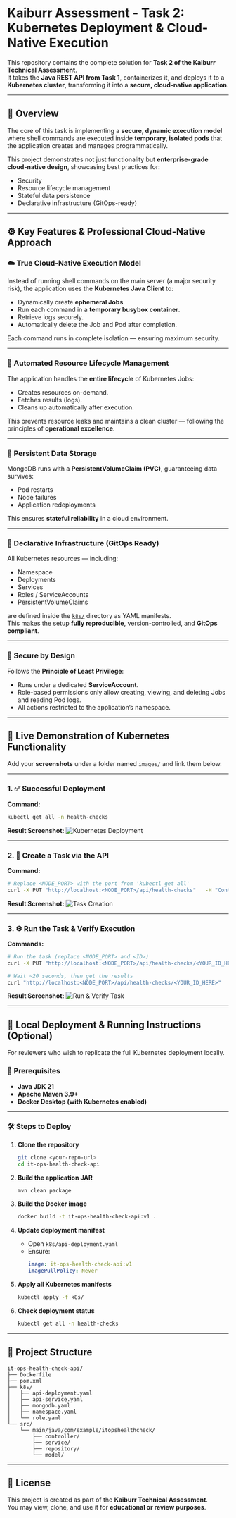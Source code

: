 # Kaiburr Assessment - Task 2: Kubernetes Deployment & Cloud-Native Execution

This repository contains the complete solution for **Task 2 of the Kaiburr Technical Assessment**.  
It takes the **Java REST API from Task 1**, containerizes it, and deploys it to a **Kubernetes cluster**, transforming it into a **secure, cloud-native application**.

---

## 🚀 Overview

The core of this task is implementing a **secure, dynamic execution model** where shell commands are executed inside **temporary, isolated pods** that the application creates and manages programmatically.

This project demonstrates not just functionality but **enterprise-grade cloud-native design**, showcasing best practices for:
- Security
- Resource lifecycle management
- Stateful data persistence
- Declarative infrastructure (GitOps-ready)

---

## ⚙️ Key Features & Professional Cloud-Native Approach

### ☁️ True Cloud-Native Execution Model
Instead of running shell commands on the main server (a major security risk), the application uses the **Kubernetes Java Client** to:
- Dynamically create **ephemeral Jobs**.
- Run each command in a **temporary busybox container**.
- Retrieve logs securely.
- Automatically delete the Job and Pod after completion.

Each command runs in complete isolation — ensuring maximum security.

---

### 🧠 Automated Resource Lifecycle Management
The application handles the **entire lifecycle** of Kubernetes Jobs:
- Creates resources on-demand.
- Fetches results (logs).
- Cleans up automatically after execution.
  
This prevents resource leaks and maintains a clean cluster — following the principles of **operational excellence**.

---

### 💾 Persistent Data Storage
MongoDB runs with a **PersistentVolumeClaim (PVC)**, guaranteeing data survives:
- Pod restarts
- Node failures
- Application redeployments

This ensures **stateful reliability** in a cloud environment.

---

### 🧱 Declarative Infrastructure (GitOps Ready)
All Kubernetes resources — including:
- Namespace  
- Deployments  
- Services  
- Roles / ServiceAccounts  
- PersistentVolumeClaims  

are defined inside the [`k8s/`](./k8s) directory as YAML manifests.  
This makes the setup **fully reproducible**, version-controlled, and **GitOps compliant**.

---

### 🔐 Secure by Design
Follows the **Principle of Least Privilege**:
- Runs under a dedicated **ServiceAccount**.
- Role-based permissions only allow creating, viewing, and deleting Jobs and reading Pod logs.
- All actions restricted to the application’s namespace.

---

## 🧩 Live Demonstration of Kubernetes Functionality

Add your **screenshots** under a folder named `images/` and link them below.

---

### 1. ✅ Successful Deployment

**Command:**
```bash
kubectl get all -n health-checks
```

**Result Screenshot:**
![Kubernetes Deployment](images/deployment.png)

---

### 2. 🧾 Create a Task via the API

**Command:**
```bash
# Replace <NODE_PORT> with the port from 'kubectl get all'
curl -X PUT "http://localhost:<NODE_PORT>/api/health-checks"   -H "Content-Type: application/json"   -d '{ "name": "K8s Ping Test", "owner": "sriji", "command": "ping -c 4 google.com" }'
```

**Result Screenshot:**
![Task Creation](images/create-task.png)

---

### 3. ⚙️ Run the Task & Verify Execution

**Commands:**
```bash
# Run the task (replace <NODE_PORT> and <ID>)
curl -X PUT "http://localhost:<NODE_PORT>/api/health-checks/<YOUR_ID_HERE>/run"

# Wait ~20 seconds, then get the results
curl "http://localhost:<NODE_PORT>/api/health-checks/<YOUR_ID_HERE>"
```

**Result Screenshot:**
![Run & Verify Task](images/run-task.png)

---

## 🧭 Local Deployment & Running Instructions (Optional)

For reviewers who wish to replicate the full Kubernetes deployment locally.

### 🔧 Prerequisites
- **Java JDK 21**
- **Apache Maven 3.9+**
- **Docker Desktop (with Kubernetes enabled)**

---

### 🛠️ Steps to Deploy

1. **Clone the repository**
   ```bash
   git clone <your-repo-url>
   cd it-ops-health-check-api
   ```

2. **Build the application JAR**
   ```bash
   mvn clean package
   ```

3. **Build the Docker image**
   ```bash
   docker build -t it-ops-health-check-api:v1 .
   ```

4. **Update deployment manifest**
   - Open `k8s/api-deployment.yaml`
   - Ensure:
     ```yaml
     image: it-ops-health-check-api:v1
     imagePullPolicy: Never
     ```

5. **Apply all Kubernetes manifests**
   ```bash
   kubectl apply -f k8s/
   ```

6. **Check deployment status**
   ```bash
   kubectl get all -n health-checks
   ```

---

## 📁 Project Structure

```
it-ops-health-check-api/
├── Dockerfile
├── pom.xml
├── k8s/
│   ├── api-deployment.yaml
│   ├── api-service.yaml
│   ├── mongodb.yaml
│   ├── namespace.yaml
│   └── role.yaml
└── src/
    └── main/java/com/example/itopshealthcheck/
        ├── controller/
        ├── service/
        ├── repository/
        └── model/
```

---

## 🧾 License
This project is created as part of the **Kaiburr Technical Assessment**.  
You may view, clone, and use it for **educational or review purposes**.
